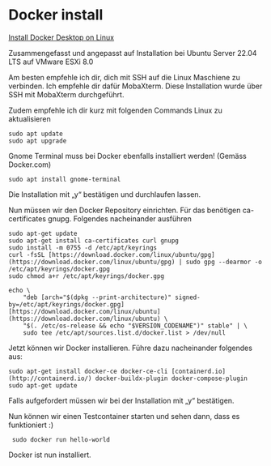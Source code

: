 # Docker install

[Install Docker Desktop on Linux](https://docs.docker.com/desktop/install/linux-install/)

Zusammengefasst und angepasst auf Installation bei Ubuntu Server 22.04 LTS auf VMware ESXi 8.0

Am besten empfehle ich dir, dich mit SSH auf die Linux Maschiene zu verbinden. Ich empfehle dir dafür MobaXterm. Diese Installation wurde über SSH mit MobaXterm durchgeführt.

Zudem empfehle ich dir kurz mit folgenden Commands Linux zu aktualisieren

```
sudo apt update
sudo apt upgrade
```

Gnome Terminal muss bei Docker ebenfalls installiert werden! (Gemäss Docker.com) 

```
sudo apt install gnome-terminal
```

Die Installation mit „y“ bestätigen und durchlaufen lassen.

Nun müssen wir den Docker Repository einrichten. Für das benötigen ca-certificates gnupg. Folgendes nacheinander ausführen

```
sudo apt-get update
sudo apt-get install ca-certificates curl gnupg
sudo install -m 0755 -d /etc/apt/keyrings
curl -fsSL [https://download.docker.com/linux/ubuntu/gpg](https://download.docker.com/linux/ubuntu/gpg) | sudo gpg --dearmor -o /etc/apt/keyrings/docker.gpg
sudo chmod a+r /etc/apt/keyrings/docker.gpg

echo \
	"deb [arch="$(dpkg --print-architecture)" signed-by=/etc/apt/keyrings/docker.gpg] [https://download.docker.com/linux/ubuntu](https://download.docker.com/linux/ubuntu) \
	"$(. /etc/os-release && echo "$VERSION_CODENAME")" stable" | \
	sudo tee /etc/apt/sources.list.d/docker.list > /dev/null
```

Jetzt können wir Docker installieren. Führe dazu nacheinander folgendes aus:

```
sudo apt-get install docker-ce docker-ce-cli [containerd.io](http://containerd.io/) docker-buildx-plugin docker-compose-plugin
sudo apt-get update
```

Falls aufgefordert müssen wir bei der Installation mit „y“ bestätigen.

Nun können wir einen Testcontainer starten und sehen dann, dass es funktioniert :)

```
 sudo docker run hello-world
```

Docker ist nun installiert.